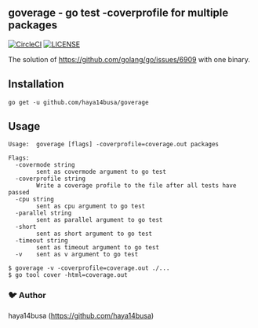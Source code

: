 ## goverage - go test -coverprofile for multiple packages

[![CircleCI](https://circleci.com/gh/haya14busa/goverage.svg?style=svg)](https://circleci.com/gh/haya14busa/goverage)
[![LICENSE](https://img.shields.io/badge/license-MIT-blue.svg)](LICENSE)

The solution of https://github.com/golang/go/issues/6909 with one binary.

## Installation

```
go get -u github.com/haya14busa/goverage
```

## Usage

```
Usage:  goverage [flags] -coverprofile=coverage.out packages

Flags:
  -covermode string
        sent as covermode argument to go test
  -coverprofile string
        Write a coverage profile to the file after all tests have passed
  -cpu string
        sent as cpu argument to go test
  -parallel string
        sent as parallel argument to go test
  -short
        sent as short argument to go test
  -timeout string
        sent as timeout argument to go test
  -v    sent as v argument to go test
```

```
$ goverage -v -coverprofile=coverage.out ./...
$ go tool cover -html=coverage.out
```

### :bird: Author
haya14busa (https://github.com/haya14busa)
